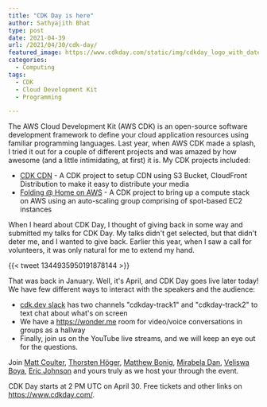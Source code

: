 ```yaml
---
title: "CDK Day is here"
author: Sathyajith Bhat
type: post
date: 2021-04-39
url: /2021/04/30/cdk-day/
featured_image: https://www.cdkday.com/static/img/cdkday_logo_with_date.png
categories: 
  - Computing
tags:
  - CDK
  - Cloud Development Kit
  - Programming

---
```


The AWS Cloud Development Kit (AWS CDK) is an open-source software development framework to define your cloud application resources using familiar programming languages. Last year, when AWS CDK made a splash, I tried it out for a couple of different projects and was amazed by how awesome (and a little intimidating, at first) it is. My CDK projects included:

- [CDK CDN](https://github.com/SathyaBhat/cdk-cdn) - A CDK project to setup CDN using S3 Bucket, CloudFront Distribution to make it easy to distribute your media
- [Folding @ Home on AWS](https://github.com/SathyaBhat/folding-aws) - A CDK project to bring up a compute stack on AWS using an auto-scaling group comprising of spot-based EC2 instances

When I heard about CDK Day, I thought of giving back in some way and submitted my talks for CDK Day. My talks didn't get selected, but that didn't deter me, and I wanted to give back. Earlier this year, when I saw a call for volunteers, it was only natural for me to extend my hand.

{{< tweet 1344935950191878144 >}}

That was back in January. Well, it's April, and CDK Day goes live later today! We have few different ways to interact with the speakers and the audience:

- [cdk.dev slack](https://cdk.dev/posts) has two channels "cdkday-track1" and "cdkday-track2" to text chat about what's on screen
- We have a https://wonder.me room for video/voice conversations in groups as a hallway
- Finally, join us on the YouTube live streams, and we will keep an eye out for the questions.

Join [Matt Coulter](https://twitter.com/NIDeveloper), [Thorsten Höger](https://twitter.com/hoegertn), [Matthew Bonig](https://twitter.com/mattbonig), [Mirabela Dan](https://twitter.com/mirabeladd), [Veliswa Boya](https://twitter.com/Vel12171), [Eric Johnson](https://twitter.com/edjgeek) and yours truly as we host your through the event.

CDK Day starts at 2 PM UTC on April 30. Free tickets and other links on https://www.cdkday.com/.